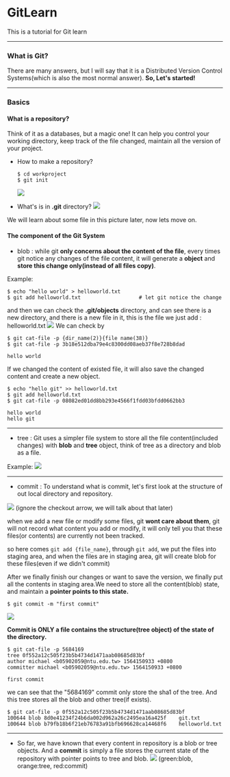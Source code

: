 # GitLearn
This is a tutorial for Git learn 

---

### What is Git?
There are many answers, but I will say that it is a Distributed Version Control Systems(which is also the most normal answer).
**So, Let's started!**

---
### Basics
#### What is a repository?
Think of it as a databases, but a magic one! It can help you control your working directory, keep track of the file changed, maintain all the version of your project. 

- How to make a repository?
    
    ```
    $ cd workproject
    $ git init      
    ```             
    ![](https://i.imgur.com/yZ2NpCE.png)
    
- What's is in **.git** directory?
    ![](https://i.imgur.com/HCONfpZ.png)

We will learn about some file in this picture later, now lets move on.

#### The component of the **Git System**

- blob : while git **only concerns about the content of the file**, every times git notice any changes of the file content, it will generate a **object** and **store this change only(instead of all files copy)**.

Example:
```
$ echo "hello world" > helloworld.txt
$ git add helloworld.txt                   # let git notice the change
```
and then we can check the **.git/objects** directory, and can see there is a new directory, and there is a new file in it, this is the file we just add : helloworld.txt
![](https://i.imgur.com/9MADUFl.png)
We can check by
```
$ git cat-file -p {dir_name(2)}{file name(38)}
$ git cat-file -p 3b18e512dba79e4c8300dd08aeb37f8e728b8dad
    
hello world    
```    
If we changed the content of existed file, it will also save the changed content and create a new object.
```
$ echo "hello git" >> helloworld.txt
$ git add helloworld.txt
$ git cat-file -p 08082ed01dd8bb293e4566f1fdd03bfdd0662bb3

hello world
hello git
```
---
- tree : Git uses a simpler file system to store all the file content(included changes) with **blob** and **tree** object, think of tree as a directory and blob as a file.

Example:
![](https://i.imgur.com/E8D1GmB.png)

---
- commit : To understand what is commit, let's first look at the structure of out local directory and repository.

![](https://i.imgur.com/0VKUlVs.png)
(ignore the checkout arrow, we will talk about that later)


when we add a new file or modify some files, git **wont care about them**, git will not record what content you add or modify, it will only tell you that these files(or contents) are currently not been tracked.

so here comes `git add {file_name}`, through `git add`, we put the files into staging area, and when the files are in staging area, git will create blob for these files(even if we didn't commit)

After we finally finish our changes or want to save the version, we finally put all the contents in staging area.We need to store all the content(blob) state, and maintain a **pointer points to this state.**

```
$ git commit -m "first commit"
```
![](https://i.imgur.com/wkQxpCh.png)

**Commit is ONLY a file contains the structure(tree object) of the state of the directory.**
```
$ git cat-file -p 5684169
tree 0f552a12c505f23b5b4734d1471aab08685d83bf
author michael <b05902059@ntu.edu.tw> 1564150933 +0800
committer michael <b05902059@ntu.edu.tw> 1564150933 +0800

first commit
```
we can see that the "5684169" commit only store the sha1 of the tree. And this tree stores all the blob and other tree(if exists).
```
$ git cat-file -p 0f552a12c505f23b5b4734d1471aab08685d83bf
100644 blob 8d0e41234f24b6da002d962a26c2495ea16a425f	git.txt
100644 blob b79fb18b6f21eb76783a91bfb696628ca14468f6	helloworld.txt
```
---
- So far, we have known that every content in repository is a blob or tree objects. And a **commit** is simply a file stores the current state of the repository with pointer points to tree and blob.
![](https://i.imgur.com/Xe8S5BN.png)
(green:blob, orange:tree, red:commit)





